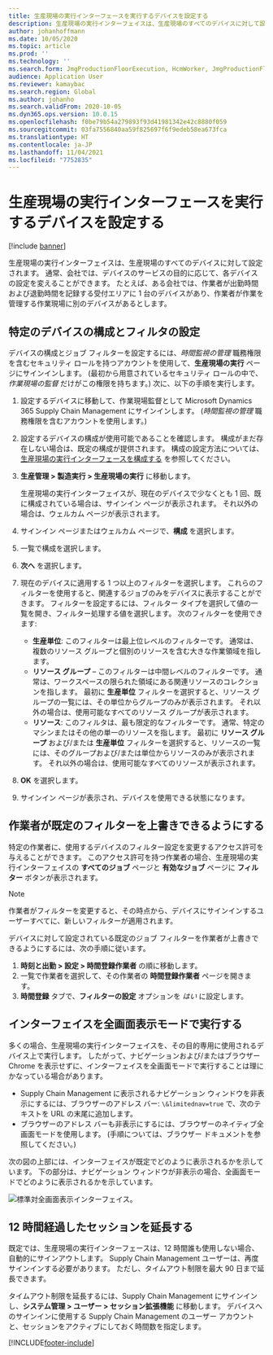 ```yaml
---
title: 生産現場の実行インターフェースを実行するデバイスを設定する
description: 生産現場の実行インターフェイスは、生産現場のすべてのデバイスに対して設定されます。 通常、会社では、デバイスのサービスの目的に応じて、各デバイスの設定を変えることができます。 たとえば、ある会社では、作業者が出勤時間および退勤時間を記録する受付エリアに 1 台のデバイスがあり、作業者が作業を管理する作業現場に別のデバイスがあるとします。
author: johanhoffmann
ms.date: 10/05/2020
ms.topic: article
ms.prod: ''
ms.technology: ''
ms.search.form: JmgProductionFloorExecution, HcmWorker, JmgProductionFloorExecutionDeviceConfiguration
audience: Application User
ms.reviewer: kamaybac
ms.search.region: Global
ms.author: johanho
ms.search.validFrom: 2020-10-05
ms.dyn365.ops.version: 10.0.15
ms.openlocfilehash: f0be79b54a279893f93d41981342e42c8880f059
ms.sourcegitcommit: 03fa7556840aa59f825697f6f9edeb58ea673fca
ms.translationtype: HT
ms.contentlocale: ja-JP
ms.lasthandoff: 11/04/2021
ms.locfileid: "7752835"
---
```

# <a name="set-up-a-device-to-run-the-production-floor-execution-interface"></a>生産現場の実行インターフェースを実行するデバイスを設定する

[!include [banner](../includes/banner.md)]

生産現場の実行インターフェイスは、生産現場のすべてのデバイスに対して設定されます。 通常、会社では、デバイスのサービスの目的に応じて、各デバイスの設定を変えることができます。 たとえば、ある会社では、作業者が出勤時間および退勤時間を記録する受付エリアに 1 台のデバイスがあり、作業者が作業を管理する作業現場に別のデバイスがあるとします。

## <a name="set-the-configuration-and-filters-for-a-specific-device"></a>特定のデバイスの構成とフィルタの設定

デバイスの構成とジョブ フィルターを設定するには、*時間監視の管理* 職務権限を含むセキュリティ ロールを持つアカウントを使用して、**生産現場の実行** ページにサインインします。 (最初から用意されているセキュリティ ロールの中で、*作業現場の監督* だけがこの権限を持ちます。) 次に、以下の手順を実行します。

1. 設定するデバイスに移動して、作業現場監督として Microsoft Dynamics 365 Supply Chain Management にサインインします。 (*時間監視の管理* 職務権限を含むアカウントを使用します。)
1. 設定するデバイスの構成が使用可能であることを確認します。 構成がまだ存在しない場合は、既定の構成が提供されます。 構成の設定方法については、[生産現場の実行インターフェースを構成する](production-floor-execution-configure.md) を参照してください。
1. **生産管理 \> 製造実行 \> 生産現場の実行** に移動します。

    生産現場の実行インターフェイスが、現在のデバイスで少なくとも 1 回、既に構成されている場合は、サインイン ページが表示されます。 それ以外の場合は、ウェルカム ページが表示されます。

1. サインイン ページまたはウェルカム ページで、**構成** を選択します。
1. 一覧で構成を選択します。
1. **次へ** を選択します。
1. 現在のデバイスに適用する 1 つ以上のフィルターを選択します。 これらのフィルターを使用すると、関連するジョブのみをデバイスに表示することができます。 フィルターを設定するには、フィルター タイプを選択して値の一覧を開き、フィルター処理する値を選択します。 次のフィルターを使用できます:

    - **生産単位**: このフィルターは最上位レベルのフィルターです。 通常は、複数のリソース グループと個別のリソースを含む大きな作業領域を指します。
    - **リソース グループ** – このフィルターは中間レベルのフィルターです。 通常は、ワークスペースの限られた領域にある関連リソースのコレクションを指します。 最初に **生産単位** フィルターを選択すると、リソース グループの一覧には、その単位からグループのみが表示されます。 それ以外の場合は、使用可能なすべてのリソース グループが表示されます。
    - **リソース**: このフィルタは、最も限定的なフィルターです。 通常、特定のマシンまたはその他の単一のリソースを指します。 最初に **リソース グループ** および/または **生産単位** フィルターを選択すると、リソースの一覧には、そのグループおよび/または単位からリソースのみが表示されます。 それ以外の場合は、使用可能なすべてのリソースが表示されます。

1. **OK** を選択します。
1. サインイン ページが表示され、デバイスを使用できる状態になります。

## <a name="allow-a-worker-to-override-the-default-filters"></a>作業者が既定のフィルターを上書きできるようにする

特定の作業者に、使用するデバイスのフィルター設定を変更するアクセス許可を与えることができます。 このアクセス許可を持つ作業者の場合、生産現場の実行インターフェイスの **すべてのジョブ** ページと **有効なジョブ** ページに **フィルター** ボタンが表示されます。

> [!NOTE]
> 作業者がフィルターを変更すると、その時点から、デバイスにサインインするユーザーすべてに、新しいフィルターが適用されます。

デバイスに対して設定されている既定のジョブ フィルターを作業者が上書きできるようにするには、次の手順に従います。

1. **時刻と出勤 \> 設定 \> 時間登録作業者** の順に移動します。
1. 一覧で作業者を選択して、その作業者の **時間登録作業者** ページを開きます。
1. **時間登録** タブで、**フィルターの設定** オプションを *はい* に設定します。

## <a name="run-the-interface-in-full-screen-mode"></a>インターフェイスを全画面表示モードで実行する

多くの場合、生産現場の実行インターフェイスを、その目的専用に使用されるデバイス上で実行します。 したがって、ナビゲーションおよび/またはブラウザー Chrome を表示せずに、インターフェイスを全画面モードで実行することは理にかなっている場合があります。

- Supply Chain Management に表示されるナビゲーション ウィンドウを非表示にするには、ブラウザーのアドレス バー: `\&limitednav=true` で、次のテキストを URL の末尾に追加します。
- ブラウザーのアドレス バーも非表示にするには、ブラウザーのネイティブ全画面モードを使用します。 (手順については、ブラウザー ドキュメントを参照してください。)

次の図の上部には、インターフェイスが既定でどのように表示されるかを示しています。 下の部分は、ナビゲーション ウィンドウが非表示の場合、全画面モードでどのように表示されるかを示しています。

![標準対全画面表示インターフェイス。](media/pfei-full-screen.png "標準対全画面表示インターフェイス")

## <a name="extend-the-session-past-12-hours"></a>12 時間経過したセッションを延長する

既定では、生産現場の実行インターフェースは、12 時間誰も使用しない場合、自動的にサインアウトします。 Supply Chain Management ユーザーは、再度サインインする必要があります。 ただし、タイムアウト制限を最大 90 日まで延長できます。

タイムアウト制限を延長するには、Supply Chain Management にサインインし、**システム管理 \> ユーザー \> セッション拡張機能** に移動します。 デバイスへのサインインに使用する Supply Chain Management のユーザー アカウントと、セッションをアクティブにしておく時間数を指定します。


[!INCLUDE[footer-include](../../includes/footer-banner.md)]
